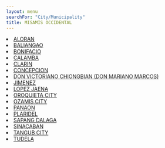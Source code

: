 ```yaml
---
layout: menu
searchFor: "City/Municipality"
title: MISAMIS OCCIDENTAL
---
```

<li><a class="oID" href="{{site.url}}/citymuni/4201.html" value="MISAMIS OCCIDENTAL, ALORAN" rel="external">ALORAN</a></li><li><a class="oID" href="{{site.url}}/citymuni/4202.html" value="MISAMIS OCCIDENTAL, BALIANGAO" rel="external">BALIANGAO</a></li><li><a class="oID" href="{{site.url}}/citymuni/4203.html" value="MISAMIS OCCIDENTAL, BONIFACIO" rel="external">BONIFACIO</a></li><li><a class="oID" href="{{site.url}}/citymuni/4204.html" value="MISAMIS OCCIDENTAL, CALAMBA" rel="external">CALAMBA</a></li><li><a class="oID" href="{{site.url}}/citymuni/4205.html" value="MISAMIS OCCIDENTAL, CLARIN" rel="external">CLARIN</a></li><li><a class="oID" href="{{site.url}}/citymuni/4206.html" value="MISAMIS OCCIDENTAL, CONCEPCION" rel="external">CONCEPCION</a></li><li><a class="oID" href="{{site.url}}/citymuni/4217.html" value="MISAMIS OCCIDENTAL, DON VICTORIANO CHIONGBIAN (DON MARIANO MARCOS)" rel="external">DON VICTORIANO CHIONGBIAN (DON MARIANO MARCOS)</a></li><li><a class="oID" href="{{site.url}}/citymuni/4207.html" value="MISAMIS OCCIDENTAL, JIMENEZ" rel="external">JIMENEZ</a></li><li><a class="oID" href="{{site.url}}/citymuni/4208.html" value="MISAMIS OCCIDENTAL, LOPEZ JAENA" rel="external">LOPEZ JAENA</a></li><li><a class="oID" href="{{site.url}}/citymuni/4209.html" value="MISAMIS OCCIDENTAL, OROQUIETA CITY" rel="external">OROQUIETA CITY</a></li><li><a class="oID" href="{{site.url}}/citymuni/4210.html" value="MISAMIS OCCIDENTAL, OZAMIS CITY" rel="external">OZAMIS CITY</a></li><li><a class="oID" href="{{site.url}}/citymuni/4211.html" value="MISAMIS OCCIDENTAL, PANAON" rel="external">PANAON</a></li><li><a class="oID" href="{{site.url}}/citymuni/4212.html" value="MISAMIS OCCIDENTAL, PLARIDEL" rel="external">PLARIDEL</a></li><li><a class="oID" href="{{site.url}}/citymuni/4213.html" value="MISAMIS OCCIDENTAL, SAPANG DALAGA" rel="external">SAPANG DALAGA</a></li><li><a class="oID" href="{{site.url}}/citymuni/4214.html" value="MISAMIS OCCIDENTAL, SINACABAN" rel="external">SINACABAN</a></li><li><a class="oID" href="{{site.url}}/citymuni/4215.html" value="MISAMIS OCCIDENTAL, TANGUB CITY" rel="external">TANGUB CITY</a></li><li><a class="oID" href="{{site.url}}/citymuni/4216.html" value="MISAMIS OCCIDENTAL, TUDELA" rel="external">TUDELA</a></li>